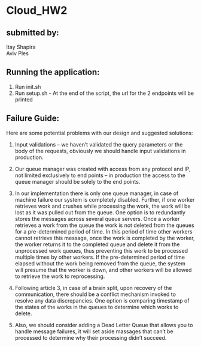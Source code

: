 # Cloud_HW2

## submitted by:

Itay Shapira <br/>
Aviv Ples
 ## Running the application:
1. Run init.sh
2. Run setup.sh - At the end of the script, the url for the 2 endpoints will be printed 


## Failure Guide:
Here are some potential problems with our design and suggested solutions: <br/>
1.	Input validations – we haven’t validated the query parameters or the body of the requests, obviously we should handle input validations in production.

2.	Our queue manager was created with access from any protocol and IP, not limited exclusively to end points – in production the access to the queue manager should be solely to the end points. <br>

3.	 In our implementation there is only one queue manager, in case of machine failure our system is completely disabled. Further, if one worker retrieves work and crushes while processing the work, the work will be lost as it was pulled out from the queue. One option is to redundantly stores the messages across several queue servers. Once a worker retrieves a work from the queue the work is not deleted from the queues for a pre-determined period of time. In this period of time other workers cannot retrieve this message, once the work is completed by the worker, the worker returns it to the completed queue and delete it from the unprocessed work queues, thus preventing this work to be processed multiple times by other workers. If the pre-determined period of time elapsed without the work being removed from the queue, the system will presume that the worker is down, and other workers will be allowed to retrieve the work to reprocessing. <br/>

4.	Following article 3, in case of a brain split, upon recovery of the communication, there should be a conflict mechanism invoked to resolve any data discrepancies. One option is comparing timestamp of the states of the works in the queues to determine which works to delete.  <br/>

5.	Also, we should consider adding a Dead Letter Queue that allows you to handle message failures, it will set aside massages that can’t be processed to determine why their processing didn’t succeed.

